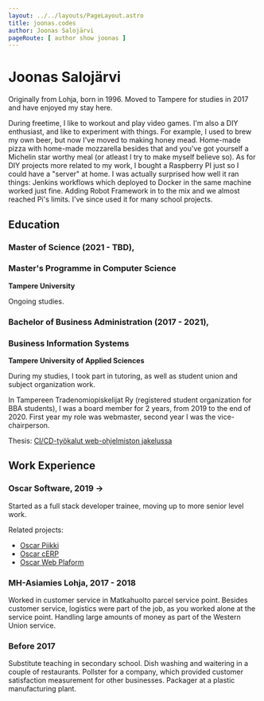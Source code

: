 ```yaml
---
layout: ../../layouts/PageLayout.astro
title: joonas.codes
author: Joonas Salojärvi
pageRoute: [ author show joonas ]
---
```

# Joonas Salojärvi

Originally from Lohja, born in 1996. Moved to Tampere for studies in 2017 and have enjoyed my stay here.

During freetime, I like to workout and play video games. I'm also a DIY enthusiast, and like to experiment with things.
For example, I used to brew my own beer, but now I've moved to making honey mead. Home-made pizza with home-made mozzarella besides that
and you've got yourself a Michelin star worthy meal (or atleast I try to make myself believe so). 
As for DIY projects more related to my work, I bought a Raspberry PI just so I could have a "server" at home. 
I was actually surprised how well it ran things: Jenkins workflows which deployed to Docker in the same machine worked just fine. 
Adding Robot Framework in to the mix and we almost reached Pi's limits. I've since used it for many school projects. 

## Education


### Master of Science (2021 - TBD), 
### Master's Programme in Computer Science

**Tampere University**

Ongoing studies.

### Bachelor of Business Administration (2017 - 2021),
### Business Information Systems

**Tampere University of Applied Sciences**

During my studies, I took part in tutoring, as well as student union and subject organization work.

In Tampereen Tradenomiopiskelijat Ry (registered student organization for BBA students), I was a board member
for 2 years, from 2019 to the end of 2020. First year my role was webmaster, second year I was the vice-chairperson.

Thesis: [CI/CD-työkalut web-ohjelmiston jakelussa](https://urn.fi/URN:NBN:fi:amk-2021052010109)

## Work Experience

### Oscar Software, 2019 ->

Started as a full stack developer trainee, moving up to more senior level work.

Related projects:
- [Oscar Piikki](/project/piikki)
- [Oscar cERP](/project/cerp)
- [Oscar Web Plaform](/project/oscar-platform)

### MH-Asiamies Lohja, 2017 - 2018

Worked in customer service in Matkahuolto parcel service point. Besides customer service,
logistics were part of the job, as you worked alone at the service point. Handling
large amounts of money as part of the Western Union service.

### Before 2017

Substitute teaching in secondary school. Dish washing and waitering in a couple of restaurants. 
Pollster for a company, which provided customer satisfaction measurement for other businesses.
Packager at a plastic manufacturing plant.